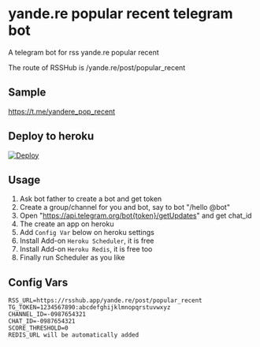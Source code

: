 # yande.re popular recent telegram bot

A telegram bot for rss yande.re popular recent

The route of RSSHub is /yande.re/post/popular_recent

## Sample

https://t.me/yandere_pop_recent

## Deploy to heroku

[![Deploy](https://www.herokucdn.com/deploy/button.svg)](https://heroku.com/deploy)

## Usage

1. Ask bot father to create a bot and get token
2. Create a group/channel for you and bot, say to bot "/hello @bot"
3. Open "https://api.telegram.org/bot{token}/getUpdates" and get chat_id
4. The create an app on heroku
5. Add `Config Var` below on heroku settings
6. Install Add-on `Heroku Scheduler`, it is free
7. Install Add-on `Heroku Redis`, it is free too
8. Finally run Scheduler as you like

## Config Vars

```
RSS_URL=https://rsshub.app/yande.re/post/popular_recent
TG_TOKEN=1234567890:abcdefghijklmnopqrstuvwxyz
CHANNEL_ID=-0987654321
CHAT_ID=-0987654321
SCORE_THRESHOLD=0
REDIS_URL will be automatically added
```

